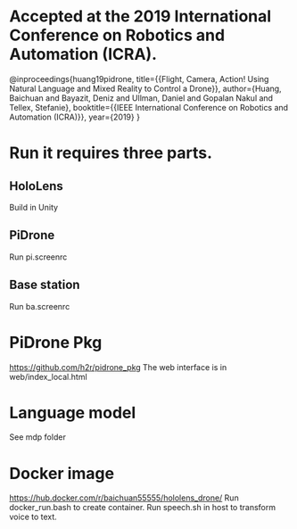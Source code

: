 # Accepted at the 2019 International Conference on Robotics and Automation (ICRA).

  @inproceedings{huang19pidrone,
    title={{Flight, Camera, Action! Using Natural Language and Mixed Reality to Control a Drone}},
    author={Huang, Baichuan and Bayazit, Deniz and Ullman, Daniel and Gopalan Nakul and Tellex, Stefanie},
    booktitle={{IEEE International Conference on Robotics and Automation (ICRA)}},
    year={2019}
  }

# Run it requires three parts.
## HoloLens
Build in Unity
## PiDrone
Run pi.screenrc
## Base station
Run ba.screenrc

# PiDrone Pkg
https://github.com/h2r/pidrone_pkg
The web interface is in web/index_local.html

# Language model
See mdp folder

# Docker image
https://hub.docker.com/r/baichuan55555/hololens_drone/
Run docker_run.bash to create container.
Run speech.sh in host to transform voice to text.
